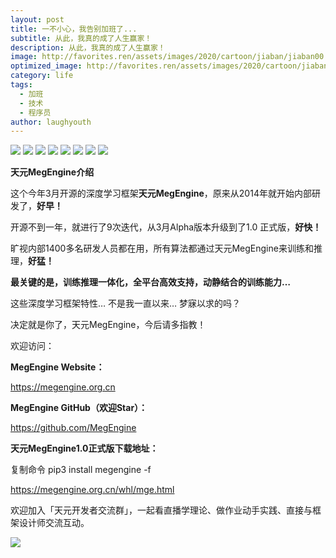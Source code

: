 ```yaml
---
layout: post
title: 一不小心，我告别加班了...
subtitle: 从此，我真的成了人生赢家！
description: 从此，我真的成了人生赢家！
image: http://favorites.ren/assets/images/2020/cartoon/jiaban/jiaban00.jpg
optimized_image: http://favorites.ren/assets/images/2020/cartoon/jiaban/jiaban00.jpg
category: life
tags:
  - 加班
  - 技术
  - 程序员
author: laughyouth
---
```


![](http://favorites.ren/assets/images/2020/cartoon/jiaban/jiaban01.jpg)
![](http://favorites.ren/assets/images/2020/cartoon/jiaban/jiaban02.jpg)
![](http://favorites.ren/assets/images/2020/cartoon/jiaban/jiaban03.jpg)
![](http://favorites.ren/assets/images/2020/cartoon/jiaban/jiaban04.jpg)
![](http://favorites.ren/assets/images/2020/cartoon/jiaban/jiaban05.jpg)
![](http://favorites.ren/assets/images/2020/cartoon/jiaban/jiaban06.jpg)
![](http://favorites.ren/assets/images/2020/cartoon/jiaban/jiaban07.jpg)
![](http://favorites.ren/assets/images/2020/cartoon/jiaban/jiaban08.jpg)

**天元MegEngine介绍**

这个今年3月开源的深度学习框架**天元MegEngine**，原来从2014年就开始内部研发了，**好早！**

开源不到一年，就进行了9次迭代，从3月Alpha版本升级到了1.0 正式版，**好快！**

旷视内部1400多名研发人员都在用，所有算法都通过天元MegEngine来训练和推理，**好猛！**
 
**最关键的是，训练推理一体化，全平台高效支持，动静结合的训练能力…**

这些深度学习框架特性… 不是我一直以来… 梦寐以求的吗？

决定就是你了，天元MegEngine，今后请多指教！
 
欢迎访问：

**MegEngine Website：**

https://megengine.org.cn



**MegEngine GitHub（欢迎Star）：**

https://github.com/MegEngine



**天元MegEngine1.0正式版下载地址：**

复制命令 pip3 install megengine -f

https://megengine.org.cn/whl/mge.html


 
欢迎加入「天元开发者交流群」，一起看直播学理论、做作业动手实践、直接与框架设计师交流互动。

![](http://favorites.ren/assets/images/2020/cartoon/jiaban/jiaban09.jpg)


